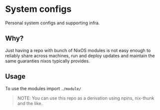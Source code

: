 # System configs

Personal system configs and supporting infra.

## Why?

Just having a repo with bunch of NixOS modules is not easy enough to reliably
share across machines, run and deploy updates and maintain the same guaranties
nixos typically provides.

## Usage

To use the modules import `./module/`

> NOTE: You can use this repo as a derivation using npins, nix-thunk and the
like.
